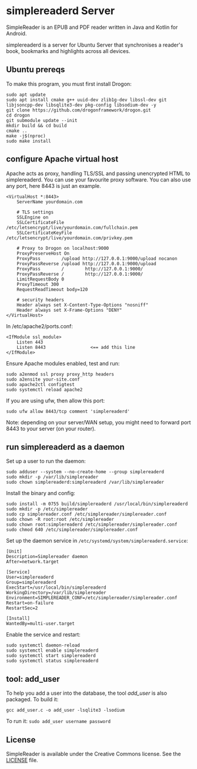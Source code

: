 # simplereaderd Server

SimpleReader is an EPUB and PDF reader written in Java and Kotlin for Android.

simplereaderd is a server for Ubuntu Server that synchronises a reader's
book, bookmarks and highlights across all devices.

## Ubuntu prereqs
To make this program, you must first install Drogon:
```
sudo apt update
sudo apt install cmake g++ uuid-dev zlib1g-dev libssl-dev git libjsoncpp-dev libsqlite3-dev pkg-config libsodium-dev -y
git clone https://github.com/drogonframework/drogon.git
cd drogon
git submodule update --init
mkdir build && cd build
cmake ..
make -j$(nproc)
sudo make install
```
## configure Apache virtual host
Apache acts as proxy, handling TLS/SSL and passing unencrypted HTML to simplereaderd.  You can use your favourite proxy software.  You can also use any port, here 8443 is just an example.
```
<VirtualHost *:8443>
    ServerName yourdomain.com

    # TLS settings
    SSLEngine on
    SSLCertificateFile /etc/letsencrypt/live/yourdomain.com/fullchain.pem
    SSLCertificateKeyFile /etc/letsencrypt/live/yourdomain.com/privkey.pem

    # Proxy to Drogon on localhost:9000
    ProxyPreserveHost On
    ProxyPass        /upload http://127.0.0.1:9000/upload nocanon
    ProxyPassReverse /upload http://127.0.0.1:9000/upload
    ProxyPass        /        http://127.0.0.1:9000/
    ProxyPassReverse /        http://127.0.0.1:9000/
    LimitRequestBody 0
    ProxyTimeout 300
    RequestReadTimeout body=120

    # security headers
    Header always set X-Content-Type-Options "nosniff"
    Header always set X-Frame-Options "DENY"
</VirtualHost>
```
In /etc/apache2/ports.conf:
```
<IfModule ssl_module>
    Listen 443
    Listen 8443                 <== add this line
</IfModule>
```
Ensure Apache modules enabled, test and run:
```
sudo a2enmod ssl proxy proxy_http headers
sudo a2ensite your-site.conf
sudo apache2ctl configtest
sudo systemctl reload apache2
```
If you are using ufw, then allow this port:
```
sudo ufw allow 8443/tcp comment 'simplereaderd'
```
Note: depending on your server/WAN setup, you might need to forward port 8443 to your server (on your router).
## run simplereaderd as a daemon
Set up a user to run the daemon:
```
sudo adduser --system --no-create-home --group simplereaderd
sudo mkdir -p /var/lib/simplereader
sudo chown simplereaderd:simplereaderd /var/lib/simplereader
```
Install the binary and config:
```
sudo install -m 0755 build/simplereaderd /usr/local/bin/simplereaderd
sudo mkdir -p /etc/simplereader
sudo cp simplereader.conf /etc/simplereader/simplereader.conf
sudo chown -R root:root /etc/simplereader
sudo chown root:simplereaderd /etc/simplereader/simplereader.conf
sudo chmod 640 /etc/simplereader/simplereader.conf
```
Set up the daemon service in ```/etc/systemd/system/simplereaderd.service```:
```
[Unit]
Description=Simplereader daemon
After=network.target

[Service]
User=simplereaderd
Group=simplereaderd
ExecStart=/usr/local/bin/simplereaderd
WorkingDirectory=/var/lib/simplereader
Environment=SIMPLEREADER_CONF=/etc/simplereader/simplereader.conf
Restart=on-failure
RestartSec=2

[Install]
WantedBy=multi-user.target
```
Enable the service and restart:
```
sudo systemctl daemon-reload
sudo systemctl enable simplereaderd
sudo systemctl start simplereaderd
sudo systemctl status simplereaderd
```
## tool:  add_user
To help you add a user into the database, the tool *add_user* is also packaged.  To build it:
```
gcc add_user.c -o add_user -lsqlite3 -lsodium
```
To run it: ```sudo add_user username password```
## License
SimpleReader is available under the Creative Commons license. See the [LICENSE](https://github.com/simplereaderd/License.md) file.